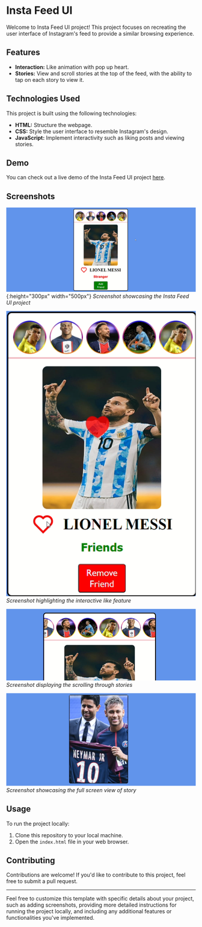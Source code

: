 # Insta Feed UI

Welcome to Insta Feed UI project! This project focuses on recreating the user interface of Instagram's feed to provide a similar browsing experience.

## Features

- **Interaction:** Like animation with pop up heart.
- **Stories:** View and scroll stories at the top of the feed, with the ability to tap on each story to view it.

## Technologies Used

This project is built using the following technologies:

- **HTML:** Structure the webpage.
- **CSS:** Style the user interface to resemble Instagram's design.
- **JavaScript:** Implement interactivity such as liking posts and viewing stories.

## Demo

You can check out a live demo of the Insta Feed UI project [here](https://rahulrwt05.github.io/Insta_feed/).

## Screenshots

![Screenshot 1](https://github.com/rahulrwt05/30-days-of-js/blob/main/images/insta_feed.png){:height="300px" width="500px"}
*Screenshot showcasing the Insta Feed UI project*

![Screenshot 2](images/like_feature.png)
*Screenshot highlighting the interactive like feature*

![Screenshot 3](images/story_scroll.png)
*Screenshot displaying the scrolling through stories*

![Screenshot 4](images/story_view.png)
*Screenshot showcasing the full screen view of  story*



## Usage

To run the project locally:

1. Clone this repository to your local machine.
2. Open the `index.html` file in your web browser.

## Contributing

Contributions are welcome! If you'd like to contribute to this project, feel free to submit a pull request.



---
Feel free to customize this template with specific details about your project, such as adding screenshots, providing more detailed instructions for running the project locally, and including any additional features or functionalities you've implemented.
